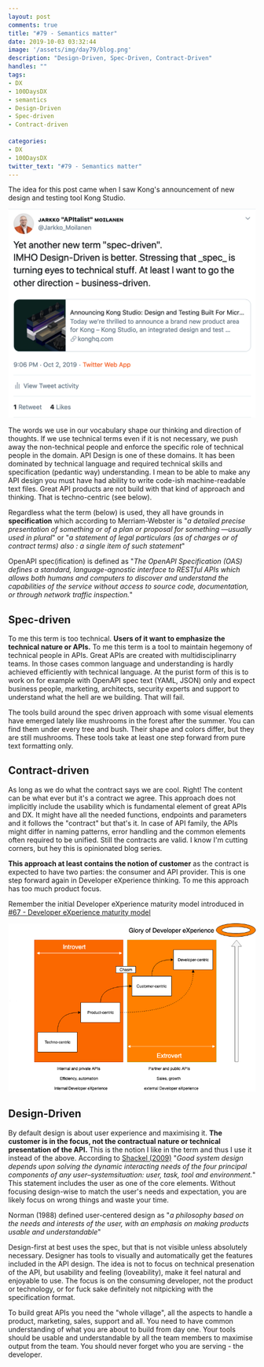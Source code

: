 ```yaml
---
layout: post
comments: true
title: "#79 - Semantics matter"
date: 2019-10-03 03:32:44
image: '/assets/img/day79/blog.png'
description: "Design-Driven, Spec-Driven, Contract-Driven"
handles: "" 
tags:
- DX 
- 100DaysDX
- semantics
- Design-Driven
- Spec-driven
- Contract-driven

categories:
- DX
- 100DaysDX
twitter_text: "#79 - Semantics matter"
---
```


The idea for this post came when I saw Kong's announcement of new design and testing tool Kong Studio. 

<a href="https://twitter.com/Jarkko_Moilanen/status/1179457630647005185"><img itemprop="image" src="/assets/img/day79/jarkko.png" alt="{{site.name}}"></a>


The words we use in our vocabulary shape our thinking and direction of thoughts. If we use technical terms even if it is not necessary, we push away the non-technical people and enforce the specific role of technical people in the domain. API Design is one of these domains. It has been dominated by technical language and required technical skills and specification (pedantic way) understanding. I mean to be able to make any API design you must have had ability to write code-ish machine-readable text files. Great API products are not build with that kind of approach and thinking. That is techno-centric (see below). 

Regardless what the term (below) is used, they all have grounds in **specification** which according to Merriam-Webster is "_a detailed precise presentation of something or of a plan or proposal for something —usually used in plural_" or "_a statement of legal particulars (as of charges or of contract terms) also : a single item of such statement_" 

OpenAPI spec(ification) is defined as "_The OpenAPI Specification (OAS) defines a standard, language-agnostic interface to RESTful APIs which allows both humans and computers to discover and understand the capabilities of the service without access to source code, documentation, or through network traffic inspection._"

## Spec-driven

To me this term is too technical. **Users of it want to emphasize the technical nature or APIs.** To me this term is a tool to maintain hegemony of technical people in APIs. Great APIs are created with multidisciplinarry teams. In those cases common language and understanding is hardly achieved efficiently with technical language. At the purist form of this is to work on for example with OpenAPI spec text (YAML, JSON) only and expect business people, marketing, architects, security experts and support to understand what the hell are we building. That will fail. 

The tools build around the spec driven approach with some visual elements have emerged lately like mushrooms in the forest after the summer. You can find them under every tree and bush. Their shape and colors differ, but they are still mushrooms. These tools take at least one step forward from pure text formatting only.  

## Contract-driven

As long as we do what the contract says we are cool. Right! The content can be what ever but it's a contract we agree. This approach does not implicitly include the usability which is fundamental element of great APIs and DX. It might have all the needed functions, endpoints and parameters and it follows the "contract" but that's it. In case of API family, the APIs might differ in naming patterns, error handling and the common elements often required to be unified. Still the contracts are valid. I know I'm cutting corners, but hey this is opinionated blog series. 

**This approach at least contains the notion of customer** as the contract is expected to have two parties: the consumer and API provider. This is one step forward again in Developer eXperience thinking. To me this approach has too much product focus. 

Remember the initial Developer eXperience maturity model introduced in [#67 - Developer eXperience maturity model](https://100daysdx.com/67/)

<img itemprop="image" src="/assets/img/day67/stages.png" alt="{{site.name}}"/>


## Design-Driven

By default design is about user experience and maximising it. **The customer is in the focus, not the contractual nature or technical presentation of the API.** This is the notion I like in the term and thus I use it instead of the above. According to [Shackel (2009)](https://watermark.silverchair.com/iwc21-0339.pdf?token=AQECAHi208BE49Ooan9kkhW_Ercy7Dm3ZL_9Cf3qfKAc485ysgAAAmYwggJiBgkqhkiG9w0BBwagggJTMIICTwIBADCCAkgGCSqGSIb3DQEHATAeBglghkgBZQMEAS4wEQQMmxFfz7V7DEaUFWUJAgEQgIICGSq2KrSkOkcJwDei9T2A4IZdbgj6oEIIfkHdwaBqvNMaBPGO8DHKZ2pO6Xyp42d8HrAzzjvM7b7pFiMODjkYASACn9tU9TP3WM-TTchcUOEf0g5s9kMFQKYlEe9SRq2iI7vm-BuFHK2Uj96G7G2bmzZbdWPL908S-yfAAC94dJDur0dVYkAX_xYT_r3xhzo9w_XdpKOuGAdiKYroLfjJNnbWu8Pceh-mYvKbZjHx50mvwQnIkbQTCP6zlH6RMda5Wl6qnyhpw0UnfpA1QgQS3MKdkA59cOX7TUxKgheqrcNX_AS-uG_RSYV9BV3eafXmoTxLM7J5qfr_bpYlRb1R13wcdvE9YfGgkHGq1EnmojLQuZJAs7wykjktSboJf9QPD8ks1i74D9Iw4gnrZsfIiauKEy7s1A6VWfAl25CxP5eGBmRI7LehgdxtPTo4Zy6_ta8i2p6AVn1qgT2GuWUb1UeuYqF3ftrKQvVdF9qR5nF5x3UYsVbuQDoa4_HXSrkn_AJE4NX38AojN7Rb7Ry95Xo6PrCn-8gZLcKnenk_I0WrppZNZDqMw5QeUvFvF3EUSSTfy1UDytB3sfDW5_cw-Uz40AqHk5qcVhDyFO9I-G6yqBPCTgooKTbWIzKOP-rruKIqeAtOBMMMOCBeaJN-kABdYBfmWYBXohUR-rPn424fqacGDK3MMat500VjNI_-lcYgVyjqCQk1dQ) "_Good system design depends upon solving the dynamic interacting needs of the four principal components of any user–systemsituation: user, task, tool and environment._" This statement includes the user as one of the core elements. Without focusing design-wise to match the user's needs and expectation, you are likely focus on wrong things and waste your time.  

Norman (1988) defined user-centered design as "_a philosophy based on the needs and interests of the user, with an emphasis on making products usable and understandable_"

Design-first at best uses the spec, but that is not visible unless absolutely necessary. Designer has tools to visually and automatically get the features included in the API design. The idea is not to focus on technical presenation of the API, but usability and feeling (loveability), make it feel natural and enjoyable to use. The focus is on the consuming developer, not the product or technology, or for fuck sake definitely not nitpicking with the specification format. 

To build great APIs you need the "whole village", all the aspects to handle a product, marketing, sales, support and all. You need to have common understanding of what you are about to build from day one. Your tools should be usable and understandable by all the team members to maximise output from the team. You should never forget who you are serving - the developer. 